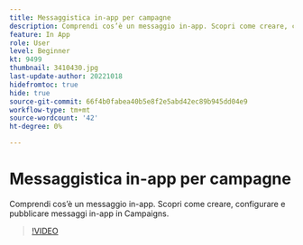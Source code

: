 ```yaml
---
title: Messaggistica in-app per campagne
description: Comprendi cos’è un messaggio in-app. Scopri come creare, configurare e pubblicare messaggi in-app in Campaigns.
feature: In App
role: User
level: Beginner
kt: 9499
thumbnail: 3410430.jpg
last-update-author: 20221018
hidefromtoc: true
hide: true
source-git-commit: 66f4b0fabea40b5e8f2e5abd42ec89b945dd04e9
workflow-type: tm+mt
source-wordcount: '42'
ht-degree: 0%

---
```


# Messaggistica in-app per campagne

Comprendi cos’è un messaggio in-app. Scopri come creare, configurare e pubblicare messaggi in-app in Campaigns.

>[!VIDEO](https://video.tv.adobe.com/v/3410430?quality=12&learn=on)
